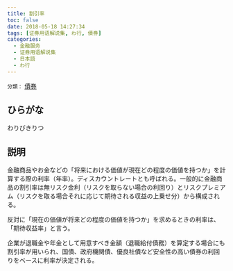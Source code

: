 ```yaml
---
title: 割引率
toc: false
date: 2018-05-18 14:27:34
tags: [证券用语解说集, わ行, 債券]
categories:
  - 金融服务
  - 证券用语解说集
  - 日本語
  - わ行
---
```


`分類：` [債券](/tags/債券/)

## ひらがな

わりびきりつ

## 説明

金融商品やお金などの「将来における価値が現在どの程度の価値を持つか」を計算する際の利率（年率）。ディスカウントレートとも呼ばれる。一般的に金融商品の割引率は無リスク金利（リスクを取らない場合の利回り）とリスクプレミアム（リスクを取る場合それに応じて期待される収益の上乗せ分）から構成される。

反対に「現在の価値が将来どの程度の価値を持つか」を求めるときの利率は、「期待収益率」と言う。

企業が退職金や年金として用意すべき金額（退職給付債務）を算定する場合にも割引率が用いられ、国債、政府機関債、優良社債など安全性の高い債券の利回りをベースに利率が決定される。
